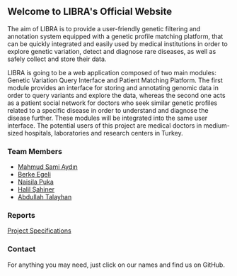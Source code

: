 ## Welcome to LIBRA's Official Website

The aim of LIBRA is to provide a user-friendly genetic filtering and annotation system
equipped with a genetic profile matching platform, that can be quickly integrated and
easily used by medical institutions in order to explore genetic variation, detect and
diagnose rare diseases, as well as safely collect and store their data.

LIBRA is going to be a web application composed of two main modules: Genetic Variation
Query Interface and Patient Matching Platform. The first module provides an interface
for storing and annotating genomic data in order to query variants and explore the data,
whereas the second one acts as a patient social network for doctors who seek similar
genetic profiles related to a specific disease in order to understand and diagnose
the disease further. These modules will be integrated into the same user interface.
The potential users of this project are medical doctors in medium-sized hospitals,
laboratories and research centers in Turkey.

### Team Members

  * [Mahmud Sami Aydın](https://github.com/mahmudsami)
  * [Berke Egeli](https://github.com/begeli)
  * [Naisila Puka](https://github.com/NaisilaPuka)
  * [Halil Şahiner](https://github.com/halilsahiner)
  * [Abdullah Talayhan](https://github.com/bufferhe4d)

### Reports

[Project Specifications]()

### Contact

For anything you may need, just click on our names and find us on GitHub.
